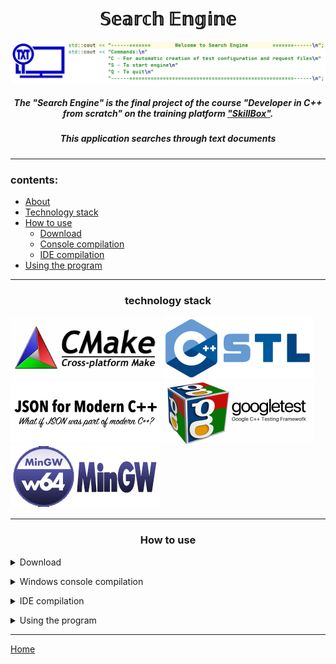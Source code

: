 <a id="home"></a>
<h1 align="center"> 𝕊𝕖𝕒𝕣𝕔𝕙 𝔼𝕟𝕘𝕚𝕟𝕖 </h1>

[![](/img/intro.png)](https://github.com/shurk4/SearchEngine "Search Engine")

<h5 align="center"> The "Search Engine" is the final project of the course "Developer in C++ from scratch" on the training platform <a href="https://go.skillbox.ru/"> "SkillBox"</a>. </h5>
<h5 align="center">This application searches through text documents</h5>


---

### contents:

* [About](#home) 
* [Technology stack](#tech) 
* [How to use](#use)
  * [Download](#dl)
  * [Console compilation](#console)
  * [IDE compilation](#ide)
* [Using the program](#prgm)

---
<h3 align="center">technology stack</h3>
<a id="tech"></a>

[![](/img/cmake.png)](https://cmake.org/ "CMake")
[![](/img/cpp_stl.png)](https://en.wikipedia.org/wiki/Standard_Template_Library "C++ Standart Template Library")
[![](/img/nloJson.png)](https://json.nlohmann.me/ "Nlohmann JSON")
[![](/img/gtest.png)](https://json.nlohmann.me/ "Google test")
[![](/img/mingw.png)](https://en.wikipedia.org/wiki/MinGW "MinGW")

---
<h3 align="center">How to use</h3>
<a id="use"></a>


<a id="dl"></a>
<details>
  <summary>Download</summary>
        
        Clone the project or download the zip.
  </details>
  
  <a id="console"></a>
<details>
<summary>Windows console compilation</summary>
<ul>
<li>Go to the project folder:</li>

    >cd ..\SearchEngine
    
<li>create a build directory:</li>

    >mkdir build
      
<li>Then go to the build directory and run CMake:</li>

    >cd build
    >cmake ..
    
<li>Then compile the project:</li>

    >cmake --build .

</ul>       

  </details>
  
  <a id="ide"></a>
<details>
 <summary>IDE compilation</summary>
 This project has been tested on Clion 2021 and Visual Studio 2022 with MinGW and MSVC compilers.
 To compile, just open CMakeList.txt in the root directory of the project in one of the listed IDEs.        

</details>

<a id="prgm"></a>
<details>
 <summary>Using the program</summary>
 
For the "search engine" to work in the directory with the executable file of the program, the following files are required:
 
 config.json - In this file, you must specify the paths to the text files. 
 
     {
     "config": {
        "max_responses": 5,
        "name": "shuriksSearchEngine",
        "version": "0.1"
     },
     "files": [
        "file001.txt",
        "file002.txt",
        "etc..."
     ]
     }
 
 request.json - In this file you need to specify the search queries.
 
     {
     "requests": [
        "some request 1",
        "some request 2",
        "etc..."
     ]
     }
 
 You can also create test files automatically using the program menu.
 
     C - For automatic creation of test configuration and request files
     S - To start engine
     Q - To quit
 
 The file with the search results (result.json) will be located in the directory with the executable file 

</details>

---

[Home](#home)
